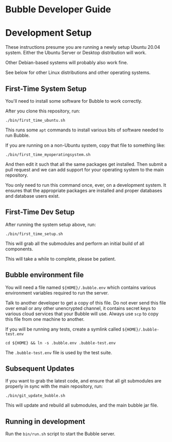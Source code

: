 Bubble Developer Guide
======================

# Development Setup
These instructions presume you are running a newly setup Ubuntu 20.04 system.
Either the Ubuntu Server or Desktop distribution will work.

Other Debian-based systems will probably also work fine.

See below for other Linux distributions and other operating systems.

## First-Time System Setup
You'll need to install some software for Bubble to work correctly.

After you clone this repository, run:

    ./bin/first_time_ubuntu.sh

This runs some `apt` commands to install various bits of software needed to run Bubble.

If you are running on a non-Ubuntu system, copy that file to something like:

    ./bin/first_time_myoperatingsystem.sh

And then edit it such that all the same packages get installed.
Then submit a pull request and we can add support for your operating system to the main repository.

You only need to run this command once, ever, on a development system.
It ensures that the appropriate packages are installed and proper databases and database users exist.

## First-Time Dev Setup
After running the system setup above, run:

    ./bin/first_time_setup.sh

This will grab all the submodules and perform an initial build of all components.

This will take a while to complete, please be patient.

## Bubble environment file
You will need a file named `${HOME}/.bubble.env` which contains various environment variables required to run the server.

Talk to another developer to get a copy of this file.
Do not ever send this file over email or any other unencrypted channel, it contains secret keys to various cloud
services that your Bubble will use. Always use `scp` to copy this file from one machine to another.

If you will be running any tests, create a symlink called `${HOME}/.bubble-test.env`

    cd ${HOME} && ln -s .bubble.env .bubble-test.env

The `.bubble-test.env` file is used by the test suite.

## Subsequent Updates
If you want to grab the latest code, and ensure that all git submodules are properly in sync with the main repository, run:

    ./bin/git_update_bubble.sh

This will update and rebuild all submodules, and the main bubble jar file.

## Running in development
Run the `bin/run.sh` script to start the Bubble server.
